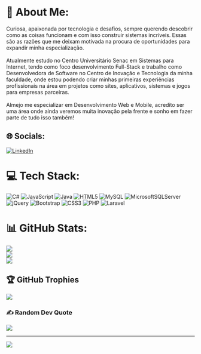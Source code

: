 # 💫 About Me:
Curiosa, apaixonada por tecnologia e desafios, sempre querendo descobrir como as coisas funcionam e com isso construir sistemas incríveis. Essas são as razões que me deixam motivada na procura de oportunidades para expandir minha especialização. <br><br>Atualmente estudo no Centro Universitário Senac em Sistemas para Internet, tendo como foco desenvolvimento Full-Stack e trabalho como Desenvolvedora de Software no Centro de Inovação e Tecnologia da minha faculdade, onde estou podendo criar minhas primeiras experiências profissionais na área em projetos como sites, aplicativos, sistemas e jogos para empresas parceiras.<br><br>Almejo me especializar em Desenvolvimento Web e Mobile, acredito ser uma área onde ainda veremos muita inovação pela frente e sonho em fazer parte de tudo isso também!


## 🌐 Socials:
[![LinkedIn](https://img.shields.io/badge/LinkedIn-%230077B5.svg?logo=linkedin&logoColor=white)](https://linkedin.com/in/vannadevfullstack/) 

# 💻 Tech Stack:
![C#](https://img.shields.io/badge/c%23-%23239120.svg?style=for-the-badge&logo=c-sharp&logoColor=white) ![JavaScript](https://img.shields.io/badge/javascript-%23323330.svg?style=for-the-badge&logo=javascript&logoColor=%23F7DF1E) ![Java](https://img.shields.io/badge/java-%23ED8B00.svg?style=for-the-badge&logo=java&logoColor=white) ![HTML5](https://img.shields.io/badge/html5-%23E34F26.svg?style=for-the-badge&logo=html5&logoColor=white) ![MySQL](https://img.shields.io/badge/mysql-%2300f.svg?style=for-the-badge&logo=mysql&logoColor=white) ![MicrosoftSQLServer](https://img.shields.io/badge/Microsoft%20SQL%20Sever-CC2927?style=for-the-badge&logo=microsoft%20sql%20server&logoColor=white) ![jQuery](https://img.shields.io/badge/jquery-%230769AD.svg?style=for-the-badge&logo=jquery&logoColor=white) ![Bootstrap](https://img.shields.io/badge/bootstrap-%23563D7C.svg?style=for-the-badge&logo=bootstrap&logoColor=white) ![CSS3](https://img.shields.io/badge/css3-%231572B6.svg?style=for-the-badge&logo=css3&logoColor=white) ![PHP](https://img.shields.io/badge/php-%23777BB4.svg?style=for-the-badge&logo=php&logoColor=white) ![Laravel](https://img.shields.io/badge/laravel-%23FF2D20.svg?style=for-the-badge&logo=laravel&logoColor=white)
# 📊 GitHub Stats:
![](https://github-readme-stats.vercel.app/api?username=VannaKings&theme=midnight-purple&hide_border=false&include_all_commits=false&count_private=false)<br/>
![](https://github-readme-streak-stats.herokuapp.com/?user=VannaKings&theme=midnight-purple&hide_border=false)<br/>
![](https://github-readme-stats.vercel.app/api/top-langs/?username=VannaKings&theme=midnight-purple&hide_border=false&include_all_commits=false&count_private=false&layout=compact)

## 🏆 GitHub Trophies
![](https://github-profile-trophy.vercel.app/?username=VannaKings&theme=radical&no-frame=false&no-bg=false&margin-w=4)

### ✍️ Random Dev Quote
![](https://quotes-github-readme.vercel.app/api?type=horizontal&theme=radical)

---
[![](https://visitcount.itsvg.in/api?id=VannaKings&icon=7&color=11)](https://visitcount.itsvg.in)

<!-- Proudly created with GPRM ( https://gprm.itsvg.in ) -->
